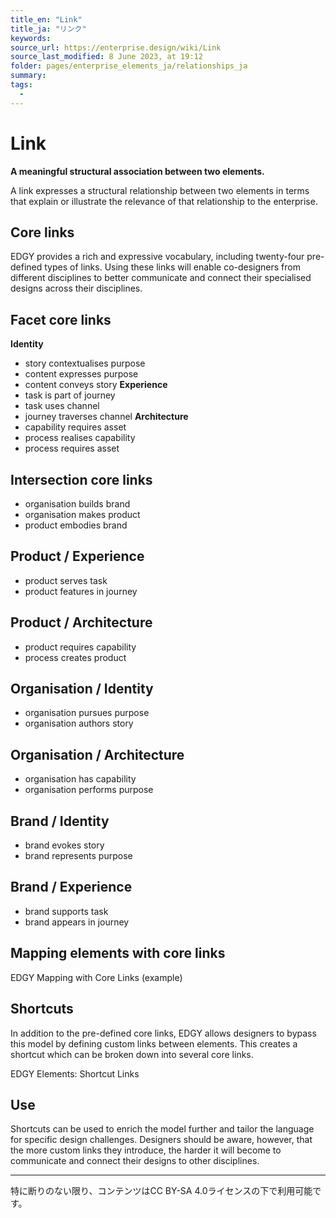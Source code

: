 ```yaml
---
title_en: "Link"
title_ja: "リンク"
keywords: 
source_url: https://enterprise.design/wiki/Link
source_last_modified: 8 June 2023, at 19:12
folder: pages/enterprise_elements_ja/relationships_ja
summary:
tags: 
  - 
---
```

# Link
**A meaningful structural association between two elements.**

A link expresses a structural relationship between two elements in terms that explain or illustrate the relevance of that relationship to the enterprise.

## Core links
EDGY provides a rich and expressive vocabulary, including twenty-four pre-defined types of links. Using these links will enable co-designers from different disciplines to better communicate and connect their specialised designs across their disciplines.


## Facet core links
**Identity**
- story contextualises purpose
- content expresses purpose
- content conveys story
**Experience**
- task is part of journey
- task uses channel
- journey traverses channel
**Architecture**
- capability requires asset
- process realises capability
- process requires asset

## Intersection core links
- organisation builds brand
- organisation makes product
- product embodies brand

## Product / Experience
- product serves task
- product features in journey

## Product / Architecture
- product requires capability
- process creates product

## Organisation / Identity
- organisation pursues purpose
- organisation authors story

## Organisation / Architecture
- organisation has capability
- organisation performs purpose

## Brand / Identity
- brand evokes story
- brand represents purpose

## Brand / Experience
- brand supports task
- brand appears in journey

## Mapping elements with core links
EDGY Mapping with Core Links (example)

## Shortcuts
In addition to the pre-defined core links, EDGY allows designers to bypass this model by defining custom links between elements. This creates a shortcut which can be broken down into several core links.

EDGY Elements: Shortcut Links

## Use
Shortcuts can be used to enrich the model further and tailor the language for specific design challenges. Designers should be aware, however, that the more custom links they introduce, the harder it will become to communicate and connect their designs to other disciplines.

---
特に断りのない限り、コンテンツはCC BY-SA 4.0ライセンスの下で利用可能です。
